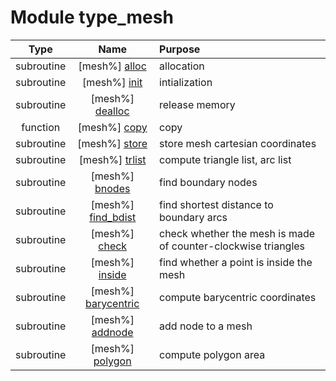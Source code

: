 # Module type_mesh

| Type | Name | Purpose |
| :--: | :--: | :---------- |
| subroutine | [mesh%] [alloc](https://github.com/benjaminmenetrier/bump-standalone/tree/master/src/type_mesh.F90#L73) | allocation |
| subroutine | [mesh%] [init](https://github.com/benjaminmenetrier/bump-standalone/tree/master/src/type_mesh.F90#L102) | intialization |
| subroutine | [mesh%] [dealloc](https://github.com/benjaminmenetrier/bump-standalone/tree/master/src/type_mesh.F90#L156) | release memory |
| function | [mesh%] [copy](https://github.com/benjaminmenetrier/bump-standalone/tree/master/src/type_mesh.F90#L191) | copy |
| subroutine | [mesh%] [store](https://github.com/benjaminmenetrier/bump-standalone/tree/master/src/type_mesh.F90#L239) | store mesh cartesian coordinates |
| subroutine | [mesh%] [trlist](https://github.com/benjaminmenetrier/bump-standalone/tree/master/src/type_mesh.F90#L271) | compute triangle list, arc list |
| subroutine | [mesh%] [bnodes](https://github.com/benjaminmenetrier/bump-standalone/tree/master/src/type_mesh.F90#L330) | find boundary nodes |
| subroutine | [mesh%] [find_bdist](https://github.com/benjaminmenetrier/bump-standalone/tree/master/src/type_mesh.F90#L393) | find shortest distance to boundary arcs |
| subroutine | [mesh%] [check](https://github.com/benjaminmenetrier/bump-standalone/tree/master/src/type_mesh.F90#L450) | check whether the mesh is made of counter-clockwise triangles |
| subroutine | [mesh%] [inside](https://github.com/benjaminmenetrier/bump-standalone/tree/master/src/type_mesh.F90#L604) | find whether a point is inside the mesh |
| subroutine | [mesh%] [barycentric](https://github.com/benjaminmenetrier/bump-standalone/tree/master/src/type_mesh.F90#L636) | compute barycentric coordinates |
| subroutine | [mesh%] [addnode](https://github.com/benjaminmenetrier/bump-standalone/tree/master/src/type_mesh.F90#L666) | add node to a mesh |
| subroutine | [mesh%] [polygon](https://github.com/benjaminmenetrier/bump-standalone/tree/master/src/type_mesh.F90#L761) | compute polygon area |
